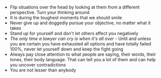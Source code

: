 * Flip situations over the head by looking at them from a different perspective. Turn your thinking around
* It is during the toughest moments that we should smile
* Never give up and doggedly pursue your objective, no matter what it takes
* Stand up for yourself and don't let others affect you negatively
* _The only time a lawyer can cry is when it's all over_ - Until and unless you are certain you have exhausted all options and have totally failed 100%, never let yourself down and keep the fight going
* Always pay close attention to what people are saying, their words, their tones, their body language. That can tell you a lot of them and can help you uncover contradictions
* You are not lesser than anybody